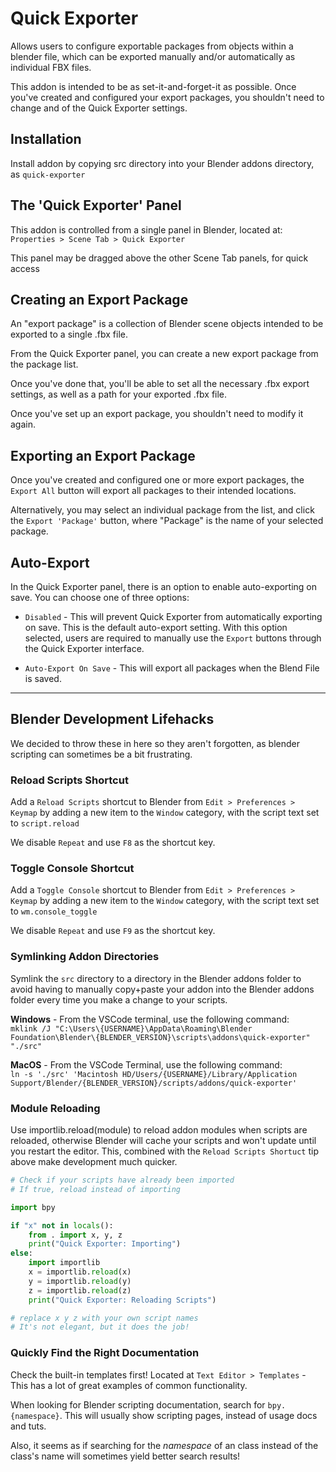 # Quick Exporter
Allows users to configure exportable packages from objects within a blender file, which can be exported manually and/or automatically as individual FBX files.

This addon is intended to be as set-it-and-forget-it as possible. Once you've created and configured your export packages, you shouldn't need to change and of the Quick Exporter settings.


## Installation
Install addon by copying src directory into your Blender addons directory, as `quick-exporter`


## The 'Quick Exporter' Panel
This addon is controlled from a single panel in Blender, located at: `Properties > Scene Tab > Quick Exporter`

This panel may be dragged above the other Scene Tab panels, for quick access


## Creating an Export Package
An "export package" is a collection of Blender scene objects intended to be exported to a single .fbx file. 

From the Quick Exporter panel, you can create a new export package from the package list.

Once you've done that, you'll be able to set all the necessary .fbx export settings, as well as a path for your exported .fbx file.

Once you've set up an export package, you shouldn't need to modify it again. 


## Exporting an Export Package
Once you've created and configured one or more export packages, the `Export All` button will export all packages to their intended locations.

Alternatively, you may select an individual package from the list, and click the `Export 'Package'` button, where "Package" is the name of your selected package.


## Auto-Export
In the Quick Exporter panel, there is an option to enable auto-exporting on save. You can choose one of three options:

- `Disabled` - This will prevent Quick Exporter from automatically exporting on save. This is the default auto-export setting. With this option selected, users are required to manually use the `Export` buttons through the Quick Exporter interface.

- `Auto-Export On Save` - This will export all packages when the Blend File is saved.


---
## Blender Development Lifehacks
We decided to throw these in here so they aren't forgotten, as blender scripting can sometimes be a bit frustrating.

### Reload Scripts Shortcut
Add a `Reload Scripts` shortcut to Blender from `Edit > Preferences > Keymap` by adding a new item to the `Window` category, with the script text set to `script.reload`

We disable `Repeat` and use `F8` as the shortcut key.  

### Toggle Console Shortcut
Add a `Toggle Console` shortcut to Blender from `Edit > Preferences > Keymap` by adding a new item to the `Window` category, with the script text set to `wm.console_toggle`

We disable `Repeat` and use `F9` as the shortcut key.  

### Symlinking Addon Directories
Symlink the `src` directory to a directory in the Blender addons folder to avoid having to manually copy+paste your addon into the Blender addons folder every time you make a change to your scripts.

**Windows** - From the VSCode terminal, use the following command:  
`mklink /J "C:\Users\{USERNAME}\AppData\Roaming\Blender Foundation\Blender\{BLENDER_VERSION}\scripts\addons\quick-exporter" "./src"`

**MacOS** - From the VSCode Terminal, use the following command:  
`ln -s './src' 'Macintosh HD/Users/{USERNAME}/Library/Application Support/Blender/{BLENDER_VERSION}/scripts/addons/quick-exporter'`

### Module Reloading
Use importlib.reload(module) to reload addon modules when scripts are reloaded, otherwise Blender will cache your scripts and won't update until you restart the editor. This, combined with the `Reload Scripts Shortuct` tip above make development much quicker.

```python
# Check if your scripts have already been imported
# If true, reload instead of importing

import bpy

if "x" not in locals():
	from . import x, y, z
	print("Quick Exporter: Importing")
else:
	import importlib
	x = importlib.reload(x)
	y = importlib.reload(y)
	z = importlib.reload(z)
	print("Quick Exporter: Reloading Scripts") 

# replace x y z with your own script names
# It's not elegant, but it does the job!
```

### Quickly Find the Right Documentation
Check the built-in templates first! Located at `Text Editor > Templates` - This has a lot of great examples of common functionality.

When looking for Blender scripting documentation, search for `bpy.{namespace}`. This  will usually show scripting pages, instead of usage docs and tuts.

Also, it seems as if searching for the *namespace* of an class instead of the class's name will sometimes yield better search results!
